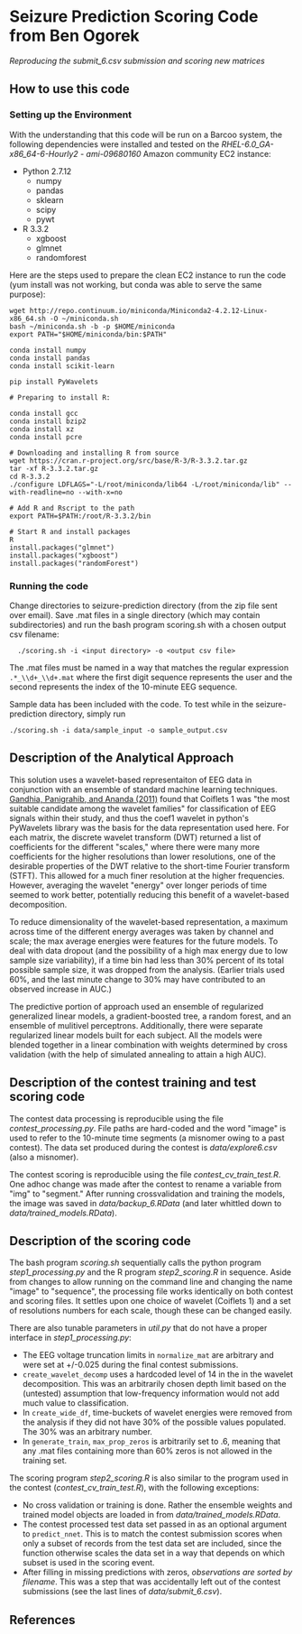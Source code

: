 
Seizure Prediction Scoring Code from Ben Ogorek
=================================================================
*Reproducing the submit_6.csv submission and scoring new matrices*

## How to use this code

### Setting up the Environment

With the understanding that this code will be run on a Barcoo system, the
following dependencies were installed and tested on the
*RHEL-6.0\_GA-x86\_64-6-Hourly2 - ami-09680160* Amazon community EC2 instance:

 - Python 2.7.12 
     * numpy
     * pandas
     * sklearn
     * scipy
     * pywt
 - R 3.3.2
     * xgboost
     * glmnet
     * randomforest

Here are the steps used to prepare the clean EC2 instance to run the code
(yum install was not working, but conda was able to serve the same purpose):

```
wget http://repo.continuum.io/miniconda/Miniconda2-4.2.12-Linux-x86_64.sh -O ~/miniconda.sh
bash ~/miniconda.sh -b -p $HOME/miniconda
export PATH="$HOME/miniconda/bin:$PATH"

conda install numpy
conda install pandas
conda install scikit-learn

pip install PyWavelets

# Preparing to install R:

conda install gcc
conda install bzip2
conda install xz
conda install pcre

# Downloading and installing R from source
wget https://cran.r-project.org/src/base/R-3/R-3.3.2.tar.gz
tar -xf R-3.3.2.tar.gz
cd R-3.3.2
./configure LDFLAGS="-L/root/miniconda/lib64 -L/root/miniconda/lib" --with-readline=no --with-x=no

# Add R and Rscript to the path
export PATH=$PATH:/root/R-3.3.2/bin

# Start R and install packages
R 
install.packages("glmnet")
install.packages("xgboost")
install.packages("randomForest")
```

### Running the code

Change directories to seizure-prediction directory (from the zip file sent over
email). Save .mat files in a single directory (which may contain subdirectories)
and run the bash program scoring.sh with a chosen output csv filename:

```
  ./scoring.sh -i <input directory> -o <output csv file>
```

The .mat files must be named in a way that matches the regular
expression `.*_\\d+_\\d+.mat` where the first digit sequence represents the
user and the second represents the index of the 10-minute EEG sequence.

Sample data has been included with the code. To test while in the
seizure-prediction directory, simply run

```
./scoring.sh -i data/sample_input -o sample_output.csv
```

## Description of the Analytical Approach
This solution uses a wavelet-based representaiton of EEG data in conjunction
with an ensemble of standard machine
learning techniques. [Gandhia, Panigrahib, and Ananda (2011)][1] found that
Coiflets 1 was "the most suitable candidate among the wavelet families"
for classification of EEG signals within their study, and thus
the coef1 wavelet in python's PyWavelets library was the basis for the data
representation used here. For each matrix, the discrete wavelet transform (DWT)
returned a list of coefficients for
the different "scales," where there were many more coefficients for the higher
resolutions than lower resolutions, one of the desirable properties
of the DWT relative to the short-time Fourier transform (STFT).
This allowed for a much
finer resolution at the higher frequencies. However, averaging the
wavelet "energy" over longer periods of time seemed to work better, potentially
reducing this benefit of a wavelet-based decomposition.

To reduce dimensionality of the wavelet-based representation, a maximum
across time of the different energy averages was taken by channel and scale;
the max average energies were features for the future models. To deal with
data dropout
(and the possibility of a high max energy due to low sample size variability),
if a time bin had less than 30% percent of its total possible
sample size, it was dropped from the analysis. (Earlier trials used 60%, and
the last minute change to 30% may have contributed to an observed increase
in AUC.)

The predictive portion of approach used an ensemble of regularized generalized
linear models, a gradient-boosted tree, a random forest, and an ensemble of
mulitivel perceptrons. Additionally, there were separate regularized linear
models built for each subject. All the models were blended together in
a linear combination with weights determined by cross validation (with the help
of simulated annealing to attain a high AUC). 

## Description of the contest training and test scoring code

The contest data processing is reproducible using the file 
*contest\_processing.py*. File
paths are hard-coded and the word "image" is used to refer to the 10-minute
time segments (a misnomer owing to a past contest). The data set produced during
the contest is *data/explore6.csv* (also a misnomer).

The contest scoring is reproducible using the file
*contest\_cv\_train\_test.R*. One adhoc
change was made after the contest to rename a variable from "img" to "segment."
After running crossvalidation and training the models, the image was saved in
*data/backup\_6.RData* (and later whittled down to
*data/trained\_models.RData*).

## Description of the scoring code

The bash program *scoring.sh* sequentially calls the python program
*step1\_processing.py* and
the R program *step2\_scoring.R* in sequence. Aside from changes to allow
running
on the command line and changing the name "image" to "sequence", the processing
file works identically on both contest and scoring files. It settles upon
one choice of wavelet (Coiflets 1) and a set of resolutions numbers for each
scale, though these can be changed easily.

There are also tunable parameters in *util.py* that do not have a proper
interface in *step1\_processing.py*: 

 - The EEG voltage truncation limits in `normalize_mat` are arbitrary and were
   set at +/-0.025 during the final contest submissions.
 - `create_wavelet_decomp` uses a hardcoded level of 14 in the in the wavelet
    decomposition. This was an arbitrarily chosen depth limit based on the
    (untested) assumption that low-frequency information would not add much
    value to classification.
 - In `create_wide_df`, time-buckets of wavelet energies were removed from the
   analysis if they did not have 30% of the possible values populated. The 30%
   was an arbitrary number.
 - In `generate_train`, `max_prop_zeros` is arbitrarily set to .6, meaning that
   any .mat files containing more than 60% zeros is not allowed in the training
   set.

The scoring program *step2\_scoring.R* is also similar to the program used in
the contest (*contest_cv_train_test.R*), with the following exceptions:

 - No cross validation or training is done. Rather the ensemble weights and
   trained model objects are loaded in from *data/trained\_models.RData*.
 - The contest processed test data set passed in as an optional argument to
   `predict_nnet`. This is to match the contest submission scores when only a
   subset of records from the test data set are included, since the function
   otherwise scales the data set in a way that depends on which subset is used
   in the scoring event.
 - After filling in missing predictions with zeros, *observations are sorted
   by filename*. This was a step that was accidentally left out of the contest
   submissions (see the last lines of *data/submit\_6.csv*).

## References
[1]: http://www.sciencedirect.com/science/article/pii/S0925231211003158
